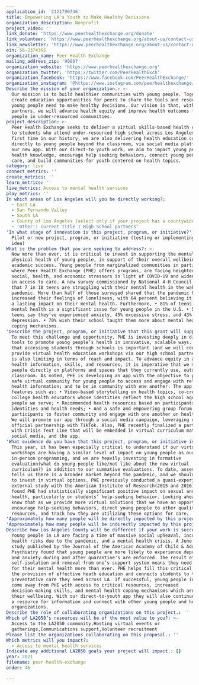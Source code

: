 ```yaml
---
application_id: '2121790746'
title: Empowering LA's Youth to Make Healthy Decisions
organization_description: Nonprofit
project_video: ''
link_donate: 'https://www.peerhealthexchange.org/donate'
link_volunteer: 'https://www.peerhealthexchange.org/about-us/contact-us'
link_newsletter: 'https://www.peerhealthexchange.org/about-us/contact-us'
ein: 56-2374305
organization_name: Peer Health Exchange
mailing_address_zip: '90807'
organization_website: 'https://www.peerhealthexchange.org'
organization_twitter: 'https://twitter.com/PeerHealthExch'
organization_facebook: 'https://www.facebook.com/PeerHealthExchange/'
organization_instagram: '@https://www.instagram.com/peerhealthexchange/?hl=en'
Describe the mission of your organization.: >-
  Our mission is to build healthier communities with young people. Together, we
  create education opportunities for peers to share the tools and resources
  young people need to make healthy decisions. Our vision is that, with our
  partners, we will advance health equity and improve health outcomes for young
  people in under-resourced communities.
project_description: >-
  Peer Health Exchange seeks to deliver a virtual skills-based health curriculum
  to students who attend under-resourced high school across Los Angeles. For the
  first time in our history, we are also delivering health education content
  directly to young people beyond the classroom, via social media platforms and
  our new app. With our direct-to youth work, we aim to impact young people’s
  health knowledge, encourage help seeking behaviors, connect young people to
  care, and build communities for youth centered on health topics.
category: live
connect_metrics: ''
create_metrics: ''
learn_metrics: ''
live_metrics: Access to mental health services
play_metrics: ''
In which areas of Los Angeles will you be directly working?:
  - East LA
  - San Fernando Valley
  - South LA
  - County of Los Angeles (select only if your project has a countywide benefit)
  - 'Other:: current Title 1 High School partners'
'In what stage of innovation is this project, program, or initiative?': >-
  Pilot or new project, program, or initiative (testing or implementing a new
  idea)
What is the problem that you are seeking to address?: >-
  Now more than ever, it is critical to invest in supporting the mental and
  physical health of young people, in support of their overall wellbeing and
  academic success. Young people from marginalized communities in particular,
  where Peer Health Exchange (PHE) offers programs, are facing heightened
  social, health, and economic stressors in light of COVID-19 and widened gaps
  in access to care. A new survey commissioned by National 4-H Council found
  that 7 in 10 teens are struggling with their mental health in the wake of the
  pandemic. More than half of those surveyed shared that the pandemic has
  increased their feelings of loneliness, with 64 percent believing it will have
  a lasting impact on their mental health. Furthermore, • 81% of teens say
  mental health is a significant issue for young people in the U.S. • 55% of
  teens say they’ve experienced anxiety, 45% excessive stress, and 43%
  depression. • 70% wish their school taught them more about mental health and
  coping mechanisms.
'Describe the project, program, or initiative that this grant will support to address the problem identified.': >-
  To meet this challenge and opportunity, PHE is investing deeply in digital
  tools to promote young people’s health in innovative, scalable ways. We know
  that accessing students through schools is important (and we will continue to
  provide virtual health education workshops via our high school partners), but
  is also limiting in terms of reach and impact. To advance equity in access to
  health information, skills, and resources, it is imperative that we meet young
  people directly on platforms and spaces that they currently use, outside the
  classroom. As noted, PHE is developing an app with the objective to provide a
  safe virtual community for young people to access and engage with reliable
  health information; and to be in community with one another. The app includes
  features such as: • Video-based storytelling on health topics, co-created by
  college health educators whose identities reflect the high school aged young
  people we serve; • Recommended health resources based on participants’
  identities and health needs; • And a safe and empowering group forum for
  participants to foster community and engage with one another on health topics.
  We will promote our app through a social media campaign, leveraging our
  official partnership with TikTok. Also, PHE recently finalized a partnership
  with Crisis Text Line that will be embedded in virtual curriculum materials,
  social media, and the app.
'What evidence do you have that this project, program, or initiative is or will be successful, and how will you define and measure success?': >-
  This year, it has been especially critical to understand if our virtual health
  workshops are having a similar level of impact on young people as our
  in-person programming, and we are heavily investing in formative
  evaluation(what do young people like/not like about the new virtual
  curriculum?) in addition to our summative evaluations. To date, assessment
  tells us there is a broader market beyond the pandemic, and we should continue
  to invest in virtual options. PHE previously conducted a quasi-experimental
  external study with the American Institute of Research(2015 and 2016). We
  found PHE had statistically significant positive impact on sexual and mental
  health, particularly on students’ help-seeking behavior. Looking ahead, we
  know that as we provide more virtual solutions that we have an opportunity to
  encourage help-seeking behaviors, direct young people to other quality health
  resources, and track how they are utilizing these options for care.
'Approximately how many people will be directly impacted by this project, program, or initiative?': '150'
'Approximately how many people will be indirectly impacted by this project, program, or initiative?': '25000'
Describe how Los Angeles County will be different if your work is successful.: >-
  Young people in LA are facing a time of massive social upheaval, increased
  health risks due to the pandemic, and a mental health crisis. A June 2020
  study published by the Journal of the American Academy of Child & Adolescent
  Psychiatry found that young people are more likely to experience depression
  and anxiety during and after quarantine's are enforced. The result of
  self-isolation and removal from one’s support system means they need resources
  for their mental health more than ever. PHE helps fill this critical gap in
  the provision of effective heath education and connects students to the
  preventative care they need across LA. If successful, young people in LA will
  come away from PHE with access to critical resources, increased
  decision-making skills, and mental health coping mechanisms which are vital to
  their wellbeing. With our direct-to-youth app they will also continue to have
  a resource for information and connect with other young people and helpful
  organizations.
Describe the role of collaborating organizations on this project.: ''
Which of LA2050’s resources will be of the most value to you?: >-
  Access to the LA2050 community,Hosting virtual events or
  gatherings,Communications support,Volunteer recruitment
Please list the organizations collaborating on this proposal.: ''
Which metrics will you impact?:
  - Access to mental health services
Indicate any additional LA2050 goals your project will impact.: []
year: 2021
filename: peer-health-exchange
order: 46

---
```

